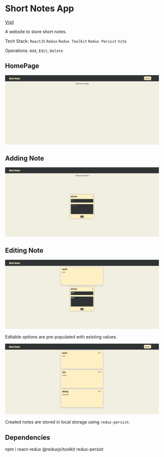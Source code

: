 # Short Notes App

<a href="https://short-notes-ssk.netlify.app/">Visit</a>

<p>A website to store short notes.</p>

Tech Stack: `ReactJS` `Redux` `Redux Toolkit` `Redux Persist` `Vite`

Operations: `Add`, `Edit`, `Delete`

## HomePage

<p align="center"><img src="./images/ss1.png" /></p>

## Adding Note

<p align="center"><img src="./images/ss2.png" /></p>

## Editing Note

<p align="center"><img src="./images/ss3.png" /></p>

<p>Editable options are pre-populated with existing values.</p>

<p align="center"><img src="./images/ss4.png" /></p>

Created notes are stored in local storage using `redux-persist`.

## Dependencies

npm i react-redux @reduxjs/toolkit redux-persist
